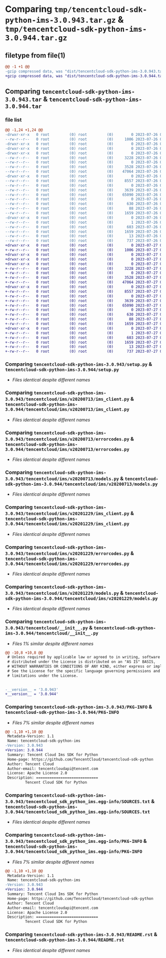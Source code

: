 # Comparing `tmp/tencentcloud-sdk-python-ims-3.0.943.tar.gz` & `tmp/tencentcloud-sdk-python-ims-3.0.944.tar.gz`

## filetype from file(1)

```diff
@@ -1 +1 @@
-gzip compressed data, was "dist/tencentcloud-sdk-python-ims-3.0.943.tar", last modified: Wed Jul 26 00:39:08 2023, max compression
+gzip compressed data, was "dist/tencentcloud-sdk-python-ims-3.0.944.tar", last modified: Thu Jul 27 02:17:25 2023, max compression
```

## Comparing `tencentcloud-sdk-python-ims-3.0.943.tar` & `tencentcloud-sdk-python-ims-3.0.944.tar`

### file list

```diff
@@ -1,24 +1,24 @@
-drwxr-xr-x   0 root         (0) root         (0)        0 2023-07-26 00:39:08.000000 tencentcloud-sdk-python-ims-3.0.943/
--rw-r--r--   0 root         (0) root         (0)     1006 2023-07-26 00:39:08.000000 tencentcloud-sdk-python-ims-3.0.943/setup.py
-drwxr-xr-x   0 root         (0) root         (0)        0 2023-07-26 00:39:08.000000 tencentcloud-sdk-python-ims-3.0.943/tencentcloud/
-drwxr-xr-x   0 root         (0) root         (0)        0 2023-07-26 00:39:08.000000 tencentcloud-sdk-python-ims-3.0.943/tencentcloud/ims/
-drwxr-xr-x   0 root         (0) root         (0)        0 2023-07-26 00:39:08.000000 tencentcloud-sdk-python-ims-3.0.943/tencentcloud/ims/v20200713/
--rw-r--r--   0 root         (0) root         (0)     3228 2023-07-26 00:39:08.000000 tencentcloud-sdk-python-ims-3.0.943/tencentcloud/ims/v20200713/ims_client.py
--rw-r--r--   0 root         (0) root         (0)        0 2023-07-26 00:39:08.000000 tencentcloud-sdk-python-ims-3.0.943/tencentcloud/ims/v20200713/__init__.py
--rw-r--r--   0 root         (0) root         (0)     3528 2023-07-26 00:39:08.000000 tencentcloud-sdk-python-ims-3.0.943/tencentcloud/ims/v20200713/errorcodes.py
--rw-r--r--   0 root         (0) root         (0)    47064 2023-07-26 00:39:08.000000 tencentcloud-sdk-python-ims-3.0.943/tencentcloud/ims/v20200713/models.py
-drwxr-xr-x   0 root         (0) root         (0)        0 2023-07-26 00:39:08.000000 tencentcloud-sdk-python-ims-3.0.943/tencentcloud/ims/v20201229/
--rw-r--r--   0 root         (0) root         (0)     8557 2023-07-26 00:39:08.000000 tencentcloud-sdk-python-ims-3.0.943/tencentcloud/ims/v20201229/ims_client.py
--rw-r--r--   0 root         (0) root         (0)        0 2023-07-26 00:39:08.000000 tencentcloud-sdk-python-ims-3.0.943/tencentcloud/ims/v20201229/__init__.py
--rw-r--r--   0 root         (0) root         (0)     3639 2023-07-26 00:39:08.000000 tencentcloud-sdk-python-ims-3.0.943/tencentcloud/ims/v20201229/errorcodes.py
--rw-r--r--   0 root         (0) root         (0)    65090 2023-07-26 00:39:08.000000 tencentcloud-sdk-python-ims-3.0.943/tencentcloud/ims/v20201229/models.py
--rw-r--r--   0 root         (0) root         (0)        0 2023-07-26 00:39:08.000000 tencentcloud-sdk-python-ims-3.0.943/tencentcloud/ims/__init__.py
--rw-r--r--   0 root         (0) root         (0)      630 2023-07-26 00:39:08.000000 tencentcloud-sdk-python-ims-3.0.943/tencentcloud/__init__.py
--rw-r--r--   0 root         (0) root         (0)       88 2023-07-26 00:39:08.000000 tencentcloud-sdk-python-ims-3.0.943/setup.cfg
--rw-r--r--   0 root         (0) root         (0)     1659 2023-07-26 00:39:08.000000 tencentcloud-sdk-python-ims-3.0.943/PKG-INFO
-drwxr-xr-x   0 root         (0) root         (0)        0 2023-07-26 00:39:08.000000 tencentcloud-sdk-python-ims-3.0.943/tencentcloud_sdk_python_ims.egg-info/
--rw-r--r--   0 root         (0) root         (0)        1 2023-07-26 00:39:08.000000 tencentcloud-sdk-python-ims-3.0.943/tencentcloud_sdk_python_ims.egg-info/dependency_links.txt
--rw-r--r--   0 root         (0) root         (0)      603 2023-07-26 00:39:08.000000 tencentcloud-sdk-python-ims-3.0.943/tencentcloud_sdk_python_ims.egg-info/SOURCES.txt
--rw-r--r--   0 root         (0) root         (0)     1659 2023-07-26 00:39:08.000000 tencentcloud-sdk-python-ims-3.0.943/tencentcloud_sdk_python_ims.egg-info/PKG-INFO
--rw-r--r--   0 root         (0) root         (0)       13 2023-07-26 00:39:08.000000 tencentcloud-sdk-python-ims-3.0.943/tencentcloud_sdk_python_ims.egg-info/top_level.txt
--rw-r--r--   0 root         (0) root         (0)      737 2023-07-26 00:39:08.000000 tencentcloud-sdk-python-ims-3.0.943/README.rst
+drwxr-xr-x   0 root         (0) root         (0)        0 2023-07-27 02:17:25.000000 tencentcloud-sdk-python-ims-3.0.944/
+-rw-r--r--   0 root         (0) root         (0)     1006 2023-07-27 02:17:25.000000 tencentcloud-sdk-python-ims-3.0.944/setup.py
+drwxr-xr-x   0 root         (0) root         (0)        0 2023-07-27 02:17:25.000000 tencentcloud-sdk-python-ims-3.0.944/tencentcloud/
+drwxr-xr-x   0 root         (0) root         (0)        0 2023-07-27 02:17:25.000000 tencentcloud-sdk-python-ims-3.0.944/tencentcloud/ims/
+drwxr-xr-x   0 root         (0) root         (0)        0 2023-07-27 02:17:25.000000 tencentcloud-sdk-python-ims-3.0.944/tencentcloud/ims/v20200713/
+-rw-r--r--   0 root         (0) root         (0)     3228 2023-07-27 02:17:25.000000 tencentcloud-sdk-python-ims-3.0.944/tencentcloud/ims/v20200713/ims_client.py
+-rw-r--r--   0 root         (0) root         (0)        0 2023-07-27 02:17:25.000000 tencentcloud-sdk-python-ims-3.0.944/tencentcloud/ims/v20200713/__init__.py
+-rw-r--r--   0 root         (0) root         (0)     3528 2023-07-27 02:17:25.000000 tencentcloud-sdk-python-ims-3.0.944/tencentcloud/ims/v20200713/errorcodes.py
+-rw-r--r--   0 root         (0) root         (0)    47064 2023-07-27 02:17:25.000000 tencentcloud-sdk-python-ims-3.0.944/tencentcloud/ims/v20200713/models.py
+drwxr-xr-x   0 root         (0) root         (0)        0 2023-07-27 02:17:25.000000 tencentcloud-sdk-python-ims-3.0.944/tencentcloud/ims/v20201229/
+-rw-r--r--   0 root         (0) root         (0)     8557 2023-07-27 02:17:25.000000 tencentcloud-sdk-python-ims-3.0.944/tencentcloud/ims/v20201229/ims_client.py
+-rw-r--r--   0 root         (0) root         (0)        0 2023-07-27 02:17:25.000000 tencentcloud-sdk-python-ims-3.0.944/tencentcloud/ims/v20201229/__init__.py
+-rw-r--r--   0 root         (0) root         (0)     3639 2023-07-27 02:17:25.000000 tencentcloud-sdk-python-ims-3.0.944/tencentcloud/ims/v20201229/errorcodes.py
+-rw-r--r--   0 root         (0) root         (0)    65090 2023-07-27 02:17:25.000000 tencentcloud-sdk-python-ims-3.0.944/tencentcloud/ims/v20201229/models.py
+-rw-r--r--   0 root         (0) root         (0)        0 2023-07-27 02:17:25.000000 tencentcloud-sdk-python-ims-3.0.944/tencentcloud/ims/__init__.py
+-rw-r--r--   0 root         (0) root         (0)      630 2023-07-27 02:17:25.000000 tencentcloud-sdk-python-ims-3.0.944/tencentcloud/__init__.py
+-rw-r--r--   0 root         (0) root         (0)       88 2023-07-27 02:17:25.000000 tencentcloud-sdk-python-ims-3.0.944/setup.cfg
+-rw-r--r--   0 root         (0) root         (0)     1659 2023-07-27 02:17:25.000000 tencentcloud-sdk-python-ims-3.0.944/PKG-INFO
+drwxr-xr-x   0 root         (0) root         (0)        0 2023-07-27 02:17:25.000000 tencentcloud-sdk-python-ims-3.0.944/tencentcloud_sdk_python_ims.egg-info/
+-rw-r--r--   0 root         (0) root         (0)        1 2023-07-27 02:17:25.000000 tencentcloud-sdk-python-ims-3.0.944/tencentcloud_sdk_python_ims.egg-info/dependency_links.txt
+-rw-r--r--   0 root         (0) root         (0)      603 2023-07-27 02:17:25.000000 tencentcloud-sdk-python-ims-3.0.944/tencentcloud_sdk_python_ims.egg-info/SOURCES.txt
+-rw-r--r--   0 root         (0) root         (0)     1659 2023-07-27 02:17:25.000000 tencentcloud-sdk-python-ims-3.0.944/tencentcloud_sdk_python_ims.egg-info/PKG-INFO
+-rw-r--r--   0 root         (0) root         (0)       13 2023-07-27 02:17:25.000000 tencentcloud-sdk-python-ims-3.0.944/tencentcloud_sdk_python_ims.egg-info/top_level.txt
+-rw-r--r--   0 root         (0) root         (0)      737 2023-07-27 02:17:25.000000 tencentcloud-sdk-python-ims-3.0.944/README.rst
```

### Comparing `tencentcloud-sdk-python-ims-3.0.943/setup.py` & `tencentcloud-sdk-python-ims-3.0.944/setup.py`

 * *Files identical despite different names*

### Comparing `tencentcloud-sdk-python-ims-3.0.943/tencentcloud/ims/v20200713/ims_client.py` & `tencentcloud-sdk-python-ims-3.0.944/tencentcloud/ims/v20200713/ims_client.py`

 * *Files identical despite different names*

### Comparing `tencentcloud-sdk-python-ims-3.0.943/tencentcloud/ims/v20200713/errorcodes.py` & `tencentcloud-sdk-python-ims-3.0.944/tencentcloud/ims/v20200713/errorcodes.py`

 * *Files identical despite different names*

### Comparing `tencentcloud-sdk-python-ims-3.0.943/tencentcloud/ims/v20200713/models.py` & `tencentcloud-sdk-python-ims-3.0.944/tencentcloud/ims/v20200713/models.py`

 * *Files identical despite different names*

### Comparing `tencentcloud-sdk-python-ims-3.0.943/tencentcloud/ims/v20201229/ims_client.py` & `tencentcloud-sdk-python-ims-3.0.944/tencentcloud/ims/v20201229/ims_client.py`

 * *Files identical despite different names*

### Comparing `tencentcloud-sdk-python-ims-3.0.943/tencentcloud/ims/v20201229/errorcodes.py` & `tencentcloud-sdk-python-ims-3.0.944/tencentcloud/ims/v20201229/errorcodes.py`

 * *Files identical despite different names*

### Comparing `tencentcloud-sdk-python-ims-3.0.943/tencentcloud/ims/v20201229/models.py` & `tencentcloud-sdk-python-ims-3.0.944/tencentcloud/ims/v20201229/models.py`

 * *Files identical despite different names*

### Comparing `tencentcloud-sdk-python-ims-3.0.943/tencentcloud/__init__.py` & `tencentcloud-sdk-python-ims-3.0.944/tencentcloud/__init__.py`

 * *Files 1% similar despite different names*

```diff
@@ -10,8 +10,8 @@
 # Unless required by applicable law or agreed to in writing, software
 # distributed under the License is distributed on an "AS IS" BASIS,
 # WITHOUT WARRANTIES OR CONDITIONS OF ANY KIND, either express or implied.
 # See the License for the specific language governing permissions and
 # limitations under the License.
 
 
-__version__ = '3.0.943'
+__version__ = '3.0.944'
```

### Comparing `tencentcloud-sdk-python-ims-3.0.943/PKG-INFO` & `tencentcloud-sdk-python-ims-3.0.944/PKG-INFO`

 * *Files 7% similar despite different names*

```diff
@@ -1,10 +1,10 @@
 Metadata-Version: 1.1
 Name: tencentcloud-sdk-python-ims
-Version: 3.0.943
+Version: 3.0.944
 Summary: Tencent Cloud Ims SDK for Python
 Home-page: https://github.com/TencentCloud/tencentcloud-sdk-python
 Author: Tencent Cloud
 Author-email: tencentcloudapi@tencent.com
 License: Apache License 2.0
 Description: ============================
         Tencent Cloud SDK for Python
```

### Comparing `tencentcloud-sdk-python-ims-3.0.943/tencentcloud_sdk_python_ims.egg-info/SOURCES.txt` & `tencentcloud-sdk-python-ims-3.0.944/tencentcloud_sdk_python_ims.egg-info/SOURCES.txt`

 * *Files identical despite different names*

### Comparing `tencentcloud-sdk-python-ims-3.0.943/tencentcloud_sdk_python_ims.egg-info/PKG-INFO` & `tencentcloud-sdk-python-ims-3.0.944/tencentcloud_sdk_python_ims.egg-info/PKG-INFO`

 * *Files 7% similar despite different names*

```diff
@@ -1,10 +1,10 @@
 Metadata-Version: 1.1
 Name: tencentcloud-sdk-python-ims
-Version: 3.0.943
+Version: 3.0.944
 Summary: Tencent Cloud Ims SDK for Python
 Home-page: https://github.com/TencentCloud/tencentcloud-sdk-python
 Author: Tencent Cloud
 Author-email: tencentcloudapi@tencent.com
 License: Apache License 2.0
 Description: ============================
         Tencent Cloud SDK for Python
```

### Comparing `tencentcloud-sdk-python-ims-3.0.943/README.rst` & `tencentcloud-sdk-python-ims-3.0.944/README.rst`

 * *Files identical despite different names*

